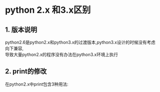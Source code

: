 # python 2.x 和3.x区别

## 1. 版本说明
python2.6是python2.x和python3.x的过渡版本,python3.x设计的时候没有考虑向下兼容,  
导致大量python2.x的程序没有办法在python3.x环境上执行
  
   
## 2. print的修改
在python2.x中print包含3种用法: 
